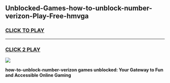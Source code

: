 
## Unblocked-Games-how-to-unblock-number-verizon-Play-Free-hmvga
<h3>
<a href="https://premium76.site?title=how-to-unblock-number-verizon&ref=20M">CLICK TO PLAY</a></h3>
<hr>

<h3>
<a href="https://premium76.site?title=how-to-unblock-number-verizon&ref=20M">CLICK 2 PLAY</a>
  
</h3>

<a href="https://premium76.site?title=how-to-unblock-number-verizon&ref=19M"><img src="https://clearcache.store/games.png"></a>


**how-to-unblock-number-verizon games unblocked: Your Gateway to Fun and Accessible Online Gaming**
